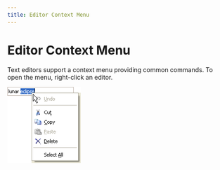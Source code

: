 ```yaml
---
title: Editor Context Menu
---
```

# Editor Context Menu
Text editors support a context menu providing common commands. To open the menu, right-click an editor.

![EU_XtraEditors_ContextMenu](../../images/img9113.png)